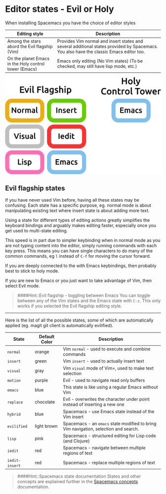 # Editor states - Evil or Holy

When installing Spacemacs you have the choice of editor styles

| Editing style                                         | Description                                                                                                                             |
|-------------------------------------------------------|-----------------------------------------------------------------------------------------------------------------------------------------|
| Among the stars abord the Evil flagship (Vim)         | Provides Vim normal and insert states and several additional states provided by Spacemacs.  You also have the classic Emacs editor too. |
| On the planet Emacs in the Holy control tower (Emacs) | Emacs only editing (No Vim states) (To be checked, may still have lisp mode, etc.)                                                        |


![Spacemacs states](/images/spacemacs-states-vim-emacs.svg.png)


## Evil flagship states

If you have never used Vim before, having all these states may be confusing.  Each state has a specific purpose, eg. normal mode is about manipulating existing text where insert state is about adding more text.

Using a state for different types of editing actions greatly simplifies the keyboard bindings and arguably makes editing faster, especially once you get used to multi-state editing.

This speed is in part due to simpler keybinding when in normal mode as you are not typing content into the editor, simply running commands with each key press.  This means you can have single characters to do many of the common commands, eg `l` instead of `C-f` for moving the cursor forward.

If you are deeply connected to the with Emacs keybindings, then probably best to stick to holy mode.

If you are new to Emacs or you just want to take advantage of Vim, then select Evil mode.

> ####Hint::Evil flagship - toggling between Emacs
> You can toggle between any of the Vim states and the Emacs state with `C-z`.  This only works if you selected the Evil flagship editing style.

<hr />

Here is the list of all the possible states, some of which are automatically applied (eg. magit git client is automatically evilified).

| State          | Default Color | Description                                                                          |
|----------------|---------------|--------------------------------------------------------------------------------------|
| `normal`       | orange        | Vim `normal` - used to execute and combine commands                                  |
| `insert`       | green         | Vim `insert` - used to actually insert text                                          |
| `visual`       | gray          | Vim `visual` mode of Vim=, used to make text selection                               |
| `motion`       | purple        | Evil - used to navigate read only buffers                                            |
| `emacs`        | blue          | This state is like using a regular Emacs without Vim                                 |
| `replace`      | chocolate     | Evil - overwrites the character under point instead of inserting a new one           |
| `hybrid`       | blue          | Spacemacs - use Emacs state instead of the Vim insert                                |
| `evilified`    | light brown   | Spacemacs - an `emacs` state modified to bring Vim navigation, selection and search.               |
| `lisp`         | pink          | Spacemacs - structured editing for Lisp code (and Clojure)                           |
| `iedit`        | red           | Spacemacs - navigate between multiple regions of text                                |
| `iedit-insert` | red           | Spacemacs - replace multiple regions of text                                         |

> ####Hint::Spacemacs state documentation
> States and other concepts are explained further in the [Spacemacs concepts](https://github.com/syl20bnr/spacemacs/blob/master/doc/DOCUMENTATION.org#editing-styles) documentation.
